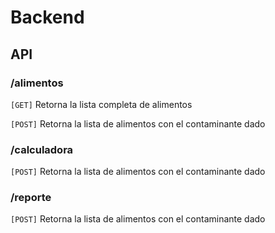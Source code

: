 # Backend

## API
### /alimentos
`[GET]` Retorna la lista completa de alimentos
>>

`[POST]` Retorna la lista de alimentos con el contaminante dado
>>

### /calculadora
`[POST]` Retorna la lista de alimentos con el contaminante dado
>>
  

### /reporte
`[POST]` Retorna la lista de alimentos con el contaminante dado
>>
